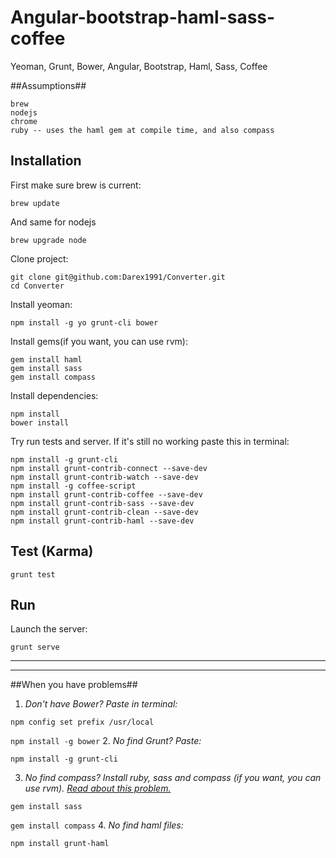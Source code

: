 Angular-bootstrap-haml-sass-coffee
==================================

Yeoman, Grunt, Bower, Angular, Bootstrap, Haml, Sass, Coffee

##Assumptions##

    brew
    nodejs
    chrome
    ruby -- uses the haml gem at compile time, and also compass

## Installation

First make sure brew is current:
      
    brew update

And same for nodejs
    
    brew upgrade node
    
Clone project:

    git clone git@github.com:Darex1991/Converter.git
    cd Converter
    
Install yeoman:

    npm install -g yo grunt-cli bower

Install gems(if you want, you can use rvm):

    gem install haml
    gem install sass
    gem install compass

Install dependencies:
    
    npm install
    bower install
    
Try run tests and server. If it's still no working paste this in terminal:
    
    npm install -g grunt-cli
    npm install grunt-contrib-connect --save-dev
    npm install grunt-contrib-watch --save-dev
    npm install -g coffee-script
    npm install grunt-contrib-coffee --save-dev
    npm install grunt-contrib-sass --save-dev
    npm install grunt-contrib-clean --save-dev
    npm install grunt-contrib-haml --save-dev

## Test (Karma)

    grunt test

## Run

Launch the server:

    grunt serve

________________________
________________________
##When you have problems##
1. *Don't have Bower? Paste in terminal:* 

  ```npm config set prefix /usr/local``` 
  
  ```npm install -g bower```
2. *No find Grunt? Paste:*
  
  ```npm install -g grunt-cli```

3. *No find compass? Install ruby, sass and compass (if you want, you can use rvm). 
[Read about this problem.](http://www.acnenomor.com/410571p1/grunt-task-compass-fails-could-not-find-rubygem-compass-%3E-0)*

  ```gem install sass```
  
  ```gem install compass```
4. *No find haml files:*

  ```npm install grunt-haml```
